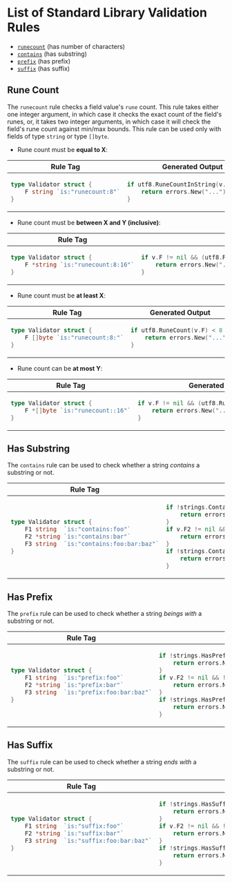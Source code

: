 # List of Standard Library Validation Rules

- [`runecount`](#has-rune-count) (has number of characters)
- [`contains`](#contains) (has substring)
- [`prefix`](#has-prefix) (has prefix)
- [`suffix`](#has-suffix) (has suffix)

## Rune Count

The `runecount` rule checks a field value's `rune` count. This rule takes either
one integer argument, in which case it checks the exact count of the field's runes,
or, it takes two integer arguments, in which case it will check the field's rune
count against min/max bounds. This rule can be used only with fields of type `string`
or type `[]byte`.

- Rune count must be **equal to X**:

<table><thead><tr><th>Rule Tag</th><th>Generated Output</th></tr></thead><tbody>
<tr><td>

```go
type Validator struct {
	F string `is:"runecount:8"`
}
```

</td><td>

```go
if utf8.RuneCountInString(v.F) != 8 {
	return errors.New("...")
}
```

</td></tr>
</tbody></table>

- Rune count must be **between X and Y (inclusive)**:

<table><thead><tr><th>Rule Tag</th><th>Generated Output</th></tr></thead><tbody>
<tr><td>

```go
type Validator struct {
	F *string `is:"runecount:8:16"`
}
```

</td><td>

```go
if v.F != nil && (utf8.RuneCountInString(*v.F) < 8 || utf8.RuneCountInString(*v.F) > 16) {
	return errors.New("...")
}
```

</td></tr>
</tbody></table>

- Rune count must be **at least X**:

<table><thead><tr><th>Rule Tag</th><th>Generated Output</th></tr></thead><tbody>
<tr><td>

```go
type Validator struct {
	F []byte `is:"runecount:8:"`
}
```

</td><td>

```go
if utf8.RuneCount(v.F) < 8 {
	return errors.New("...")
}
```

</td></tr>
</tbody></table>

- Rune count can be **at most Y**:

<table><thead><tr><th>Rule Tag</th><th>Generated Output</th></tr></thead><tbody>
<tr><td>

```go
type Validator struct {
	F *[]byte `is:"runecount::16"`
}
```

</td><td>

```go
if v.F != nil && (utf8.RuneCount(*v.F) > 16) {
	return errors.New("...")
}
```

</td></tr>
</tbody></table>


## Has Substring

The `contains` rule can be used to check whether a string *contains* a substring or not.

<table><thead><tr><th>Rule Tag</th><th>Generated Output</th></tr></thead><tbody>
<tr><td>

```go
type Validator struct {
	F1 string  `is:"contains:foo"`
	F2 *string `is:"contains:bar"`
	F3 string  `is:"contains:foo:bar:baz"`
}
```

</td><td>

```go
if !strings.Contains(v.F1, "foo") {
	return errors.New("...")
}
if v.F2 != nil && !strings.Contains(*v.F2, "bar") {
	return errors.New("...")
}
if !strings.Contains(v.F3, "foo") && !strings.Contains(v.F3, "bar") && !strings.Contains(v.F3, "baz") {
	return errors.New("...")
}
```

</td></tr>
</tbody></table>

## Has Prefix

The `prefix` rule can be used to check whether a string *beings with* a substring or not.

<table><thead><tr><th>Rule Tag</th><th>Generated Output</th></tr></thead><tbody>
<tr><td>

```go
type Validator struct {
	F1 string  `is:"prefix:foo"`
	F2 *string `is:"prefix:bar"`
	F3 string  `is:"prefix:foo:bar:baz"`
}
```

</td><td>

```go
if !strings.HasPrefix(v.F1, "foo") {
	return errors.New("...")
}
if v.F2 != nil && !strings.HasPrefix(*v.F2, "bar") {
	return errors.New("...")
}
if !strings.HasPrefix(v.F3, "foo") && !strings.HasPrefix(v.F3, "bar") && !strings.HasPrefix(v.F3, "baz") {
	return errors.New("...")
}
```

</td></tr>
</tbody></table>

## Has Suffix

The `suffix` rule can be used to check whether a string *ends with* a substring or not.

<table><thead><tr><th>Rule Tag</th><th>Generated Output</th></tr></thead><tbody>
<tr><td>

```go
type Validator struct {
	F1 string  `is:"suffix:foo"`
	F2 *string `is:"suffix:bar"`
	F3 string  `is:"suffix:foo:bar:baz"`
}
```

</td><td>

```go
if !strings.HasSuffix(v.F1, "foo") {
	return errors.New("...")
}
if v.F2 != nil && !strings.HasSuffix(*v.F2, "bar") {
	return errors.New("...")
}
if !strings.HasSuffix(v.F3, "foo") && !strings.HasSuffix(v.F3, "bar") && !strings.HasSuffix(v.F3, "baz") {
	return errors.New("...")
}
```

</td></tr>
</tbody></table>
